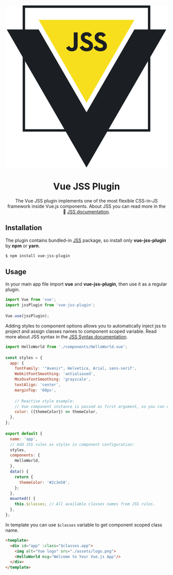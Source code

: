 <br/>
<p align="center">
  <img src="./logo.svg" alt="Vue JSS Plugin">
</p>
<h1 align="center">Vue JSS Plugin</h1>
<p align="center">
  The Vue JSS plugin implements one of the most flexible CSS-in-JS framework inside Vue.js components. About JSS you can read more in the 📖 <a href="https://cssinjs.org">JSS documentation</a>.
</p>

## Installation

The plugin contains bundled-in [JSS](https://www.npmjs.com/package/jss) package, so install only **vue-jss-plugin** by **npm** or **yarn**.

```sh
$ npm install vue-jss-plugin
```

## Usage

In your main app file import **vue** and **vue-jss-plugin**, then use it as a regular plugin.

```js
import Vue from 'vue';
import jssPlugin from 'vue-jss-plugin';

Vue.use(jssPlugin);
```

Adding styles to component options allows you to automatically inject jss to project and assign classes names to component scoped variable. Read more about JSS syntax in the [JSS Syntax documentation](https://cssinjs.org/jss-syntax/).

```js
import HelloWorld from './components/HelloWorld.vue';

const styles = {
  app: {
    fontFamily: '"Avenir", Helvetica, Arial, sans-serif',
    WebkitFontSmoothing: 'antialiased',
    MozOsxFontSmoothing: 'grayscale',
    textAlign: 'center',
    marginTop: '60px',

    // Reactive style example:
    // Vue component instance is passed as first argument, so you can use there all props, data, computed values.
    color: ({themeColor}) => themeColor,
  },
};

export default {
  name: 'app',
  // Add JSS rules as styles in component configuration:
  styles,
  components: {
    HelloWorld,
  },
  data() {
    return {
      themeColor: '#2c3e50',
    };
  },
  mounted() {
    this.$classes; // All available classes names from JSS rules.
  },
};
```

In template you can use `$classes` variable to get component scoped class name.

```html
<template>
  <div id="app" :class="$classes.app">
    <img alt="Vue logo" src="./assets/logo.png">
    <HelloWorld msg="Welcome to Your Vue.js App"/>
  </div>
</template>
```
